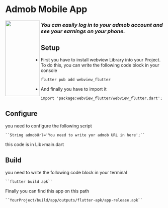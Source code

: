 # Admob Mobile App

<a><img src="https://user-images.githubusercontent.com/99355169/160075038-4e7e3dc5-3c50-4382-83d0-dba693fd4640.jpg" align="left" height="240" width="110" ></a>



### ***You can easily log in to your admob account and see your earnings on your phone.***



## Setup

- First you have to install webview Library into your Project. To do this, you can write the following code block in your console

    ``flutter pub add webview_flutter``
    
- And finally you have to import it

    ``import 'package:webview_flutter/webview_flutter.dart';``
    
## Configure

you need to configure the following script

    ``String admobUrl='You need to write yor admob URL in here';``

this code is in Lib>main.dart

## Build

you need to write the following code block in your terminal

    ``flutter build apk``

Finally you can find this app on this path

    ``YourProject/build/app/outputs/flutter-apk/app-release.apk``
